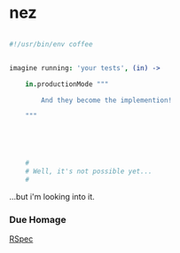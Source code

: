 nez
===

```coffee

#!/usr/bin/env coffee


imagine running: 'your tests', (in) -> 

    in.productionMode """

        And they become the implemention!

    """





    #
    # Well, it's not possible yet...
    # 

```

...but i'm looking into it.


### Due Homage

[RSpec](http://rspec.info/)

